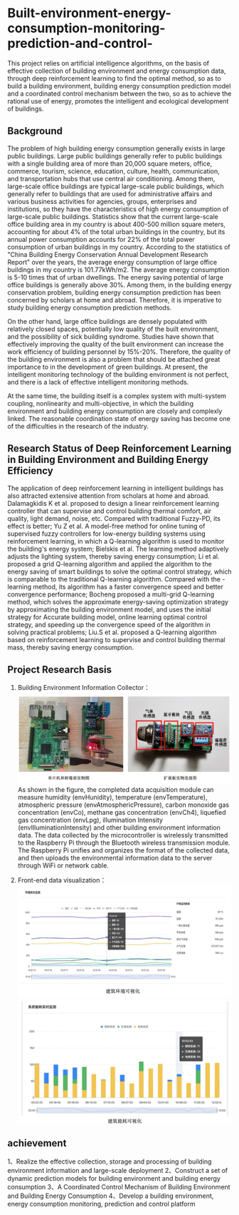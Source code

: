 # Built-environment-energy-consumption-monitoring-prediction-and-control-

This project relies on artificial intelligence algorithms, on the basis of effective collection of building environment and energy consumption data, through deep reinforcement learning to find the optimal method, so as to build a building environment, building energy consumption prediction model and a coordinated control mechanism between the two, so as to achieve the rational use of energy, promotes the intelligent and ecological development of buildings.

## Background
The problem of high building energy consumption generally exists in large public buildings. Large public buildings generally refer to public buildings with a single building area of more than 20,000 square meters, office, commerce, tourism, science, education, culture, health, communication, and transportation hubs that use central air conditioning. Among them, large-scale office buildings are typical large-scale public buildings, which generally refer to buildings that are used for administrative affairs and various business activities for agencies, groups, enterprises and institutions, so they have the characteristics of high energy consumption of large-scale public buildings. Statistics show that the current large-scale office building area in my country is about 400-500 million square meters, accounting for about 4% of the total urban buildings in the country, but its annual power consumption accounts for 22% of the total power consumption of urban buildings in my country. According to the statistics of "China Building Energy Conservation Annual Development Research Report" over the years, the average energy consumption of large office buildings in my country is 101.77kWh/m2. The average energy consumption is 5-10 times that of urban dwellings. The energy saving potential of large office buildings is generally above 30%. Among them, in the building energy conservation problem, building energy consumption prediction has been concerned by scholars at home and abroad. Therefore, it is imperative to study building energy consumption prediction methods.

On the other hand, large office buildings are densely populated with relatively closed spaces, potentially low quality of the built environment, and the possibility of sick building syndrome. Studies have shown that effectively improving the quality of the built environment can increase the work efficiency of building personnel by 15%-20%. Therefore, the quality of the building environment is also a problem that should be attached great importance to in the development of green buildings. At present, the intelligent monitoring technology of the building environment is not perfect, and there is a lack of effective intelligent monitoring methods.

At the same time, the building itself is a complex system with multi-system coupling, nonlinearity and multi-objective, in which the building environment and building energy consumption are closely and complexly linked. The reasonable coordination state of energy saving has become one of the difficulties in the research of the industry.


## Research Status of Deep Reinforcement Learning in Building Environment and Building Energy Efficiency
The application of deep reinforcement learning in intelligent buildings has also attracted extensive attention from scholars at home and abroad. Dalamagkidis K et al. proposed to design a linear reinforcement learning controller that can supervise and control building thermal comfort, air quality, light demand, noise, etc. Compared with traditional Fuzzy-PD, its effect is better; Yu Z et al. A model-free method for online tuning of supervised fuzzy controllers for low-energy building systems using reinforcement learning, in which a Q-learning algorithm is used to monitor the building's energy system; Bielskis et al. The learning method adaptively adjusts the lighting system, thereby saving energy consumption; Li et al. proposed a grid Q-learning algorithm and applied the algorithm to the energy saving of smart buildings to solve the optimal control strategy, which is comparable to the traditional Q-learning algorithm. Compared with the -learning method, its algorithm has a faster convergence speed and better convergence performance; Bocheng proposed a multi-grid Q-learning method, which solves the approximate energy-saving optimization strategy by approximating the building environment model, and uses the initial strategy for Accurate building model, online learning optimal control strategy, and speeding up the convergence speed of the algorithm in solving practical problems; Liu.S et al. proposed a Q-learning algorithm based on reinforcement learning to supervise and control building thermal mass, thereby saving energy consumption.

## Project Research Basis
1) Building Environment Information Collector：
![这是图片](/images/采集器.png)
As shown in the figure, the completed data acquisition module can measure humidity (envHunidity), temperature (envTemperature), atmospheric pressure (envAtmosphericPressure), carbon monoxide gas concentration (envCo), methane gas concentration (envCh4), liquefied gas concentration (envLpg), illumination Intensity (envIlluminationIntensity) and other building environment information data. The data collected by the microcontroller is wirelessly transmitted to the Raspberry Pi through the Bluetooth wireless transmission module. The Raspberry Pi unifies and organizes the format of the collected data, and then uploads the environmental information data to the server through WiFi or network cable.

2) Front-end data visualization：
![这是图片](/images/前端.png)
![这是图片](/images/可视化.png)

## achievement
1、Realize the effective collection, storage and processing of building environment information and large-scale deployment
2、Construct a set of dynamic prediction models for building environment and building energy consumption
3、A Coordinated Control Mechanism of Building Environment and Building Energy Consumption
4、Develop a building environment, energy consumption monitoring, prediction and control platform
